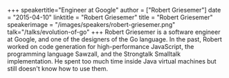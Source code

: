 +++
speakertitle="Engineer at Google"
author = ["Robert Griesemer"]
date = "2015-04-10"
linktitle = "Robert Griesemer"
title = "Robert Griesemer"
speakerimage = "/images/speakers/robert-griesemer.png"
talk="/talks/evolution-of-go"
+++
Robert Griesemer is a software engineer at Google, and one of the designers of the Go language. In the past, Robert worked on code generation for high-performance JavaScript, the programming language Sawzall, and the Strongtalk Smalltalk implementation. He spent too much time inside Java virtual machines but still doesn't know how to use them.
